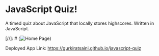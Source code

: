 # JavaScript Quiz!

A timed quiz about JavaScript that locally stores highscores.
Written in JavaScript.

[//]: # (![Home Page](./assets/images/screencapture.png?raw=true))

Deployed App Link: https://gurkiratsaini.github.io/javascript-quiz